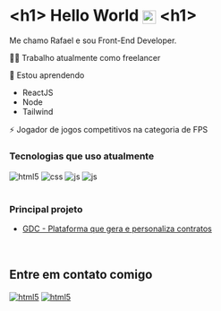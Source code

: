 # &lt;h1&gt; Hello World <img align="center" width="24" alt="html5" src="https://c.tenor.com/WXJXOkgr5FoAAAAj/smiley-emoji.gif" /> &lt;h1&gt;

Me chamo Rafael e sou Front-End Developer.


👩‍💻 Trabalho atualmente como freelancer

🧠 Estou aprendendo
  - ReactJS
  - Node
  - Tailwind

⚡️ Jogador de jogos competitivos na categoria de FPS


### Tecnologias que uso atualmente

<div style="display: inline_block">
  <img align="center" alt="html5" src="https://img.shields.io/badge/HTML5-E34F26?style=for-the-badge&logo=html5&logoColor=white" />
  <img align="center" alt="css" src="https://img.shields.io/badge/CSS3-1572B6?style=for-the-badge&logo=css3&logoColor=white" />
  <img align="center" alt="js" src="https://img.shields.io/badge/JavaScript-F7DF1E?style=for-the-badge&logo=javascript&logoColor=black" />
  <img align="center" alt="js" src="https://img.shields.io/badge/React-F7DF1E?style=for-the-badge&logo=React&logoColor=black" />
</div><br/>

### Principal projeto

- [ GDC - Plataforma que gera e personaliza contratos ](https://github.com/Rafael-1357/GDC)<br/>
<br/>

## Entre em contato comigo

<div style="display: inline_block">
<a href="mailto:Rafaellsilveira1357@gmail.com"><img align="center" alt="html5" src="https://img.shields.io/badge/Gmail-D14836?style=for-the-badge&logo=gmail&logoColor=white" /></a>
<a href="https://www.linkedin.com/in/rafael-silveira-4b8368219/"><img align="center" alt="html5" src="https://img.shields.io/badge/LinkedIn-0077B5?style=for-the-badge&logo=linkedin&logoColor=white" /></a>
</div>
